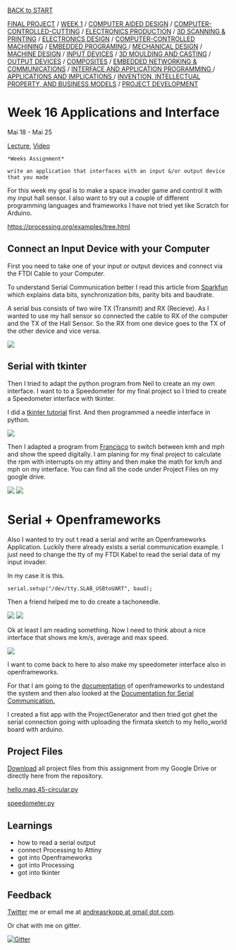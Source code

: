 [BACK to START](../)

[FINAL PROJECT](../final) / [WEEK 1](../week1) / [COMPUTER AIDED DESIGN](../week2) / [COMPUTER-CONTROLLED-CUTTING](../week3) / [ELECTRONICS PRODUCTION](../week4) / [3D SCANNING & PRINTING](../week5) / [ELECTRONICS DESIGN](../week6)  / [COMPUTER-CONTROLLED MACHINING](../week7) / [EMBEDDED PROGRAMING ](../week8) / [MECHANICAL DESIGN](../week9) / [MACHINE DESIGN](../week10) / [INPUT DEVICES](../week11) / [3D MOULDING AND CASTING](../week12) / [OUTPUT DEVICES](../week13) / [COMPOSITES](../week14) / [EMBEDDED NETWORKING & COMMUNICATIONS](../week15) / [INTERFACE AND APPLICATION PROGRAMMING ](../week16) / [APPLICATIONS AND IMPLICATIONS ](../week17) / [INVENTION, INTELLECTUAL PROPERTY, AND BUSINESS MODELS](../week18) / [PROJECT DEVELOPMENT ](../week19) 


# Week 16 Applications and Interface

Mai 18 - Mai 25

[Lecture](http://academy.cba.mit.edu/classes/interface_application_programming/index.html), [Video](http://archive.fabacademy.org/archives/2016/master/videos/05-18/index.html)

~~~
*Weeks Assignment*

write an application that interfaces with an input &/or output device that you made

~~~

For this week my goal is to make a space invader game and control it with my input hall sensor. I also want to try out a couple of different programming languages and frameworks I have not tried yet like Scratch for Arduino. 


https://processing.org/examples/tree.html


## Connect an Input Device with your Computer

First you need to take one of your input or output devices and connect via the FTDI Cable to your Computer.  

To understand Serial Communication better I read this article from [Sparkfun](https://learn.sparkfun.com/tutorials/serial-communication) which explains data bits, synchronization bits, parity bits and baudrate.

A serial bus consists of two wire TX (Transmit) and RX (Recieve). As I wanted to use my hall sensor so connected the cable to RX of the computer and the TX of the Hall Sensor. So the RX from one device goes to the TX of the other device and vice versa. 

![](./images/screenshot40.jpg)



## Serial with tkinter

Then I tried to adapt the python program from Neil to create an my own interface. I want to to a Speedometer for my final project so I tried to create a Speedometer interface with tkinter. 

I did a [tkinter tutorial](http://www.tkdocs.com/tutorial/install.html#helloworld) first. And then programmed a needle interface in python. 

![](./images/tacho1.jpg)


Then I adapted a program from [Francisco](http://fabacademy.org/archives/2013/students/sanchez.francisco/weekly-assignments/week-12/index.html) to switch between kmh and mph and show the speed digitally. I am planing for my final project to calculate the rpm with interrupts on my attiny and then make the math for km/h and mph on my interface. You can find all the code under Project Files on my google drive.


![](./images/tacho3.jpg)
![](./images/tacho4.jpg)


# Serial + Openframeworks

Also I wanted to try out t read a serial and write an Openframeworks Application. Luckily there already exists a serial communication example. I just need to change the tty of my FTDI Kabel to read the serial data of my input invader. 

In my case it is this. 

```
serial.setup("/dev/tty.SLAB_USBtoUART", baud); 
```

Then a friend helped me to do create a tachoneedle. 


![](./images/screenshot3.jpg)
![](./images/screenshot2.jpg)

Ok at least I am reading something. Now I need to think about a nice interface that shows me km/s, average and max speed. 


![](./images/tacho2.jpg)

I want to come back to here to also make my speedometer interface also in openframeworks.

For that I am going to the [documentation](http://openframeworks.cc/setup/xcode/) of openframeworks to undestand the system and then also looked at the [Documentation for Serial Communication.](http://openframeworks.cc/ofBook/chapters/hardware.html) 

I created a fist app with the ProjectGenerator and then tried got ghet the serial connection going with uploading the firmata sketch to my hello_world board with arduino. 



## Project Files

[Download](https://drive.google.com/folderview?id=0B3iYmii-HJ7TcHc2c2s3WVNJUlk&usp=sharing) all project files from this assignment from my Google Drive or directly here from the repository. 


[hello.mag.45-circular.py](./files/hall_sensor_circular/hello.mag.45-circular.py)

[speedometer.py](./files/hall_sensor_tkinter/speedometer.py)


## Learnings

* how to read a serial output
* connect Processing to Attiny
* got into Openframeworks
* got into Processing
* got into tkinter


## Feedback

[Twitter](http://www.twitter.com/andreaskopp) me or email me at [andreasrkopp at gmail dot com](mailto:andreasrkopp@gmail.com).

Or chat with me on gitter.

[![Gitter](https://badges.gitter.im/ARKopp/fabacademy2016.svg)](https://gitter.im/ARKopp/fabacademy2016?utm_source=badge&utm_medium=badge&utm_campaign=pr-badge)